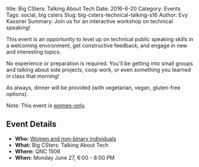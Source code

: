 title: Big CSters: Talking About Tech
Date: 2016-6-20
Category: Events
Tags: social, big csters
Slug: big-csters-technical-talking-s16
Author: Evy Kassirer
Summary: Join us for an interactive workshop on technical speaking!

This event is an opportunity to level up on technical public speaking skills in a welcoming environment, get constructive feedback, and engage in new and interesting topics.

No experience or preparation is required. You'll be getting into small groups and talking about side projects, coop work, or even something you learned in class that morning!

As always, dinner will be provided (with vegetarian, vegan, gluten-free options).

Note: This event is [women-only]({filename}/pages/faq.md).

## Event Details ##

+ **Who:** [Women and non-binary individuals]({filename}/pages/faq.md)
+ **What:** Big CSters: Talking About Tech
+ **Where:** QNC 1506
+ **When:** Monday June 27, 6:00 - 8:00 PM